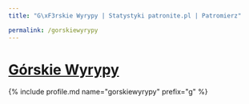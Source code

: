 ```yaml
---
title: "G\xF3rskie Wyrypy | Statystyki patronite.pl | Patromierz"

permalink: /gorskiewyrypy
---
```


# [Górskie Wyrypy](https://patronite.pl/gorskiewyrypy)

{% include profile.md name="gorskiewyrypy" prefix="g" %}
